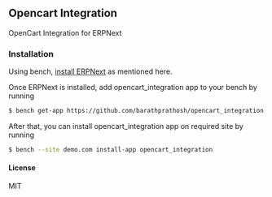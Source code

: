 ## Opencart Integration

OpenCart Integration for ERPNext

### Installation

Using bench, [install ERPNext](https://github.com/frappe/bench#installation) as mentioned here.

Once ERPNext is installed, add opencart_integration app to your bench by running
```sh
$ bench get-app https://github.com/barathprathosh/opencart_integration.git
```

After that, you can install opencart_integration app on required site by running

```sh
$ bench --site demo.com install-app opencart_integration
```

#### License

MIT
